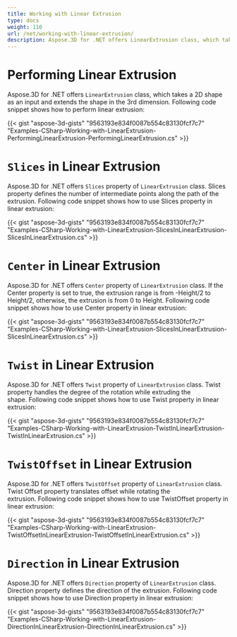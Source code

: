 ```yaml
---
title: Working with Linear Extrusion
type: docs
weight: 110
url: /net/working-with-linear-extrusion/
description: Aspose.3D for .NET offers LinearExtrusion class, which takes a 2D shape as an input and extends the shape in the 3rd dimension.
---
```


# **Performing Linear Extrusion**
Aspose.3D for .NET offers `LinearExtrusion` class, which takes a 2D shape as an input and extends the shape in the 3rd dimension. Following code snippet shows how to perform linear extrusion:



{{< gist "aspose-3d-gists" "9563193e834f0087b554c83130fcf7c7" "Examples-CSharp-Working-with-LinearExtrusion-PerformingLinearExtrusion-PerformingLinearExtrusion.cs" >}}
# **`Slices` in Linear Extrusion**
Aspose.3D for .NET offers `Slices` property of `LinearExtrusion` class. Slices property defines the number of intermediate points along the path of the extrusion. Following code snippet shows how to use Slices property in linear extrusion:



{{< gist "aspose-3d-gists" "9563193e834f0087b554c83130fcf7c7" "Examples-CSharp-Working-with-LinearExtrusion-SlicesInLinearExtrusion-SlicesInLinearExtrusion.cs" >}}
# **`Center` in Linear Extrusion**
Aspose.3D for .NET offers `Center` property of `LinearExtrusion` class. If the Center property is set to true, the extrusion range is from -Height/2 to Height/2, otherwise, the extrusion is from 0 to Height. Following code snippet shows how to use Center property in linear extrusion:



{{< gist "aspose-3d-gists" "9563193e834f0087b554c83130fcf7c7" "Examples-CSharp-Working-with-LinearExtrusion-SlicesInLinearExtrusion-SlicesInLinearExtrusion.cs" >}}
# **`Twist` in Linear Extrusion**
Aspose.3D for .NET offers `Twist` property of `LinearExtrusion` class. Twist property handles the degree of the rotation while extruding the shape. Following code snippet shows how to use Twist property in linear extrusion:



{{< gist "aspose-3d-gists" "9563193e834f0087b554c83130fcf7c7" "Examples-CSharp-Working-with-LinearExtrusion-TwistInLinearExtrusion-TwistInLinearExtrusion.cs" >}}
# **`TwistOffset` in Linear Extrusion**
Aspose.3D for .NET offers `TwistOffset` property of `LinearExtrusion` class. Twist Offset property translates offset while rotating the extrusion. Following code snippet shows how to use TwistOffset property in linear extrusion:



{{< gist "aspose-3d-gists" "9563193e834f0087b554c83130fcf7c7" "Examples-CSharp-Working-with-LinearExtrusion-TwistOffsetInLinearExtrusion-TwistOffsetInLinearExtrusion.cs" >}}
# **`Direction` in Linear Extrusion**
Aspose.3D for .NET offers `Direction` property of `LinearExtrusion` class. Direction property defines the direction of the extrusion. Following code snippet shows how to use Direction property in linear extrusion:



{{< gist "aspose-3d-gists" "9563193e834f0087b554c83130fcf7c7" "Examples-CSharp-Working-with-LinearExtrusion-DirectionInLinearExtrusion-DirectionInLinearExtrusion.cs" >}}
